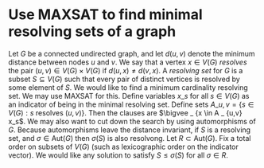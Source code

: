 Use MAXSAT to find minimal resolving sets of a graph
====================================================
Let $G$ be a connected undirected graph, and let $d(u,v)$ denote the
minimum distance between nodes $u$ and $v$.  We say that a vertex $x
\in V(G)$ *resolves* the pair $(u,v) \in V(G) \times V(G)$ if $d(u,x)
\ne d(v,x)$.  A *resolving set* for $G$ is a subset $S \subseteq V(G)$
such that every pair of distinct vertices is resolved by some element
of $S$.  We would like to find a minimum cardinality resolving set.
We may use MAXSAT for this.  Define variables $x \_ s$ for all $s \in
V(G)$ as an indicator of being in the minimal resolving set.  Define
sets $A \_ {u,v} = \{s \in V(G): s \text{ resolves } (u,v)\}$.  Then the
clauses are $\bigvee \_ {x \in A \_ {u,v} x_s$.  We may also want to cut
down the search by using automorphisms of $G$.  Because automorphisms
leave the distance invariant, if $S$ is a resolving set, and $\sigma
\in \text{Aut}(G)$ then $\sigma(S)$ is also resolvong. Let $R \subset
\text{Aut}(G)$.  Fix a total order on subsets of $V(G)$ (such as
lexicographic order on the indicator vector). We would like any
solution to satisfy $S \le \sigma(S)$ for all $\sigma \in R$.
